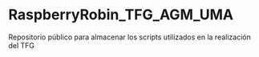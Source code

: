 # RaspberryRobin_TFG_AGM_UMA
Repositorio público para almacenar los scripts utilizados en la realización del TFG

